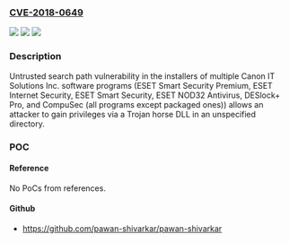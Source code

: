 ### [CVE-2018-0649](https://cve.mitre.org/cgi-bin/cvename.cgi?name=CVE-2018-0649)
![](https://img.shields.io/static/v1?label=Product&message=The%20installers%20of%20multiple%20Canon%20IT%20Solutions%20Inc.%20software%20programs&color=blue)
![](https://img.shields.io/static/v1?label=Version&message=(ESET%20Smart%20Security%20Premium%2C%20ESET%20Internet%20Security%2C%20ESET%20Smart%20Security%2C%20ESET%20NOD32%20Antivirus%2C%20DESlock%2B%20Pro%2C%20and%20CompuSec%20(all%20programs%20except%20packaged%20ones))%20&color=brightgreen)
![](https://img.shields.io/static/v1?label=Vulnerability&message=Untrusted%20search%20path%20vulnerability&color=brightgreen)

### Description

Untrusted search path vulnerability in the installers of multiple Canon IT Solutions Inc. software programs (ESET Smart Security Premium, ESET Internet Security, ESET Smart Security, ESET NOD32 Antivirus, DESlock+ Pro, and CompuSec (all programs except packaged ones)) allows an attacker to gain privileges via a Trojan horse DLL in an unspecified directory.

### POC

#### Reference
No PoCs from references.

#### Github
- https://github.com/pawan-shivarkar/pawan-shivarkar

